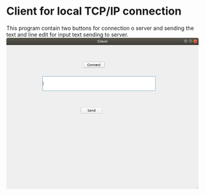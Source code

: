 # Client for local TCP/IP connection
This program contain two buttons for connection o server and sending the text  and line edit for input text sending to server.
![Client](img/Client.png)